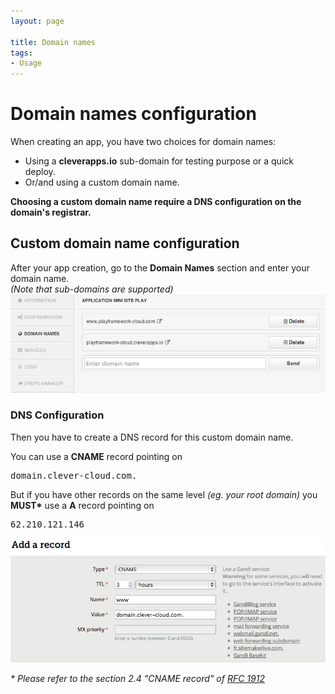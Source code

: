 ```yaml
---
layout: page

title: Domain names
tags:
- Usage
---
```

# Domain names configuration

When creating an app, you have two choices for domain names:
* Using a **cleverapps.io** sub-domain for testing purpose or a quick deploy.
* Or/and using a custom domain name.

**Choosing a custom domain name require a DNS configuration on the domain's registrar.**

## Custom domain name configuration

After your app creation, go to the **Domain Names** section and enter your domain name. <br/>*(Note that sub-domains are supported)*<img class="thumbnail img_doc" src="/img/domain1.png">

### DNS Configuration

Then you have to create a DNS record for this custom domain name.

You can use a **CNAME** record pointing on <pre>domain.clever-cloud.com.</pre>

But if you have other records on the same level *(eg. your root domain)* you **MUST\*** use a **A** record pointing on <pre>62.210.121.146</pre>

<img class="thumbnail img_doc" src="/img/domain2.png">

*\* Please refer to the section 2.4 "CNAME record" of <a href="http://tools.ietf.org/html/rfc1912">RFC 1912</a>*
